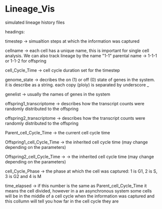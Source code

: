 # Lineage_Vis
simulated lineage history files

headings:

timestep -> simualtion steps at which the information was captured

cellname ->  each cell has a unique name, this is important for single cell analysis. We can also track lineage by the name "1-1" parental name -> 1-1-1 or 1-1-2 for offspring

cell_Cycle_Time -> cell cycle duration set for the timestep

genome_state -> decribes the on (1) or off (0) state of genes in the system. it is describe as a string. each copy (ploiy) is separated by underscore _

genelist -> usually the names of genes in the system

offspring1_transcriptome -> describes how the transcript counts were randomly distributed to the offspring

offspring2_transcriptome -> describes how the transcript counts were randomly distributed to the offspring

Parent_cell_Cycle_Time -> the current cell cycle time

Offspring1_cell_Cycle_Time -> the inherited cell cycle time (may change depending on the parameters)

Offspring2_cell_Cycle_Time -> -> the inherited cell cycle time (may change depending on the parameters)

cell_Cycle_Phase -> the phase at which the cell was captured: 1 is G1, 2 is S, 3 is G2 and 4 is M

time_elapsed ->  if this number is the same as Parent_cell_Cycle_Time it means the cell divided, however in a an asynchronous system some cells will be in the middle of a cell cycle when the information was captured and this collumn will tell you how far in the cell cycle they are
